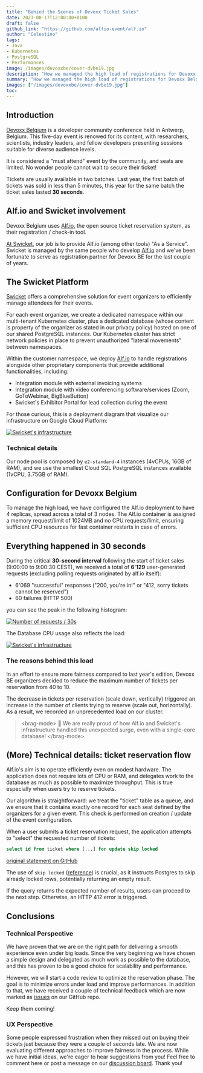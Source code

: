 ```yaml
---
title: "Behind the Scenes of Devoxx Ticket Sales"
date: 2023-08-17T12:00:00+0100
draft: false
github_link: "https://github.com/alfio-event/alf.io"
author: "Celestino"
tags:
- Java
- Kubernetes
- PostgreSQL
- Performances
image: /images/devoxxbe/cover-dvbe19.jpg
description: "How we managed the high load of registrations for Devoxx Belgium"
summary: "How we managed the high load of registrations for Devoxx Belgium."
images: ["/images/devoxxbe/cover-dvbe19.jpg"]
toc:
---
```


## Introduction

[Devoxx Belgium](https://devoxx.be) is a developer community conference held in Antwerp, Belgium. This five-day event is renowed for its content, with researchers, scientists, industry leaders, and fellow developers presenting sessions suitable for diverse audience levels.

It is considered a "must attend" event by the community, and seats are limited. No wonder people cannot wait to secure their ticket!

Tickets are usually available in two batches. Last year, the first batch of tickets was sold in less than 5 minutes, this year for the same batch the ticket sales lasted **30 seconds**.

## Alf.io and Swicket involvement

Devoxx Belgium uses [Alf.io](https://alf.io), the open source ticket reservation system, as their registration / check-in tool.

[At Swicket](https://swicket.io), our job is to provide Alf.io (among other tools) "As a Service".
Swicket is managed by the same people who develop [Alf.io](https://alf.io) and we've been fortunate to serve as registration partner for Devoxx BE for the last couple of years.


## The Swicket Platform

[Swicket](https://swicket.io) offers a comprehensive solution for event organizers to efficiently manage attendees for their events.

For each event organizer, we create a dedicated namespace within our multi-tenant Kubernetes cluster, plus a dedicated database (whose content is property of the organizer as stated in our privacy policy) hosted on one of our shared PostgreSQL instances.
Our Kubernetes cluster has strict network policies in place to prevent unauthorized "lateral movements" between namespaces.

Within the customer namespace, we deploy [Alf.io](https://alf.io) to handle registrations alongside other proprietary components that provide additional functionalities, including:

- Integration module with external invoicing systems
- Integration module with video conferencing software/services (Zoom, GoToWebinar, BigBlueButton)
- Swicket's Exhibitor Portal for lead collection during the event

For those curious, this is a deployment diagram that visualize our infrastructure on Google Cloud Platform:

<div class="mb-5">
    <a href="/images/devoxxbe/swicket-deployment.png" title="Open in a new Tab" target="_blank">
        <img alt="Swicket's infrastructure" src="/images/devoxxbe/swicket-deployment.png" class="img-fluid" >
    </a>
</div>

### Technical details

Our node pool is composed by `e2-standard-4` instances (4vCPUs, 16GB of RAM), and we use the smallest Cloud SQL PostgreSQL instances available (1vCPU, 3.75GB of RAM).

## Configuration for Devoxx Belgium

To manage the high load, we have configured the Alf.io deployment to have 4 replicas, spread across a total of 3 nodes.
The Alf.io container is assigned a memory request/limit of 1024MB and no CPU requests/limit, ensuring sufficient CPU resources for fast container restarts in case of errors.

## Everything happened in 30 seconds

During the critical **30-second interval** following the start of ticket sales (9:00:00 to 9:00:30 CEST), we received a total of **6'129** user-generated requests (excluding polling requests originated by alf.io itself):

- 6'069 "successful" responses ("200, you're in!" or "412, sorry tickets cannot be reserved")
- 60 failures (HTTP 500)

you can see the peak in the following histogram:

<div class="mb-5">
    <a href="/images/devoxxbe/load-histogram.png" title="Open in a new Tab" target="_blank">
        <img alt="Number of requests / 30s" src="/images/devoxxbe/load-histogram.jpg" class="img-fluid" >
    </a>
</div>

The Database CPU usage also reflects the load:

<div class="mb-5">
    <a href="/images/devoxxbe/db-load.png" title="Open in a new Tab" target="_blank">
        <img alt="Swicket's infrastructure" src="/images/devoxxbe/db-load.png" class="img-fluid" >
    </a>
</div>

### The reasons behind this load 

In an effort to ensure more fairness compared to last year's edition, Devoxx BE organizers decided to reduce the maximum number of tickets per reservation from 40 to 10.

The decrease in tickets per reservation (scale down, vertically) triggered an increase in the number of clients trying to reserve (scale out, horizontally). As a result, we recorded an unprecedented load on our cluster.

> &lt;brag-mode&gt; 🍻 We are really proud of how Alf.io and Swicket's infrastructure handled this unexpected surge, even with a single-core database! &lt;/brag-mode&gt;

## (More) Technical details: ticket reservation flow

Alf.io's aim is to operate efficiently even on modest hardware. The application does not require lots of CPU or RAM, and delegates work to the database as much as possible to maximize throughput. This is true especially when users try to reserve tickets.

Our algorithm is straightforward: we treat the "ticket" table as a queue, and we ensure that it contains exactly one record for each seat defined by the organizers for a given event.
This check is performed on creation / update of the event configuration.

When a user submits a ticket reservation request, the application attempts to "select" the requested number of tickets:

```sql
select id from ticket where [...] for update skip locked
```
[original statement on GitHub](https://github.com/alfio-event/alf.io/blob/master/src/main/java/alfio/repository/TicketRepository.java#L76)

The use of `skip locked` ([reference](https://www.postgresql.org/docs/11/sql-select.html#SQL-FOR-UPDATE-SHARE)) is crucial, as it instructs Postgres to skip already locked rows, potentially returning an empty result.

If the query returns the expected number of results, users can proceed to the next step. Otherwise, an HTTP 412 error is triggered.


## Conclusions


### Technical Perspective

We have proven that we are on the right path for delivering a smooth experience even under big loads.
Since the very beginning we have chosen a simple design and delegated as much work as possible to the database, and this has proven to be a good choice for scalability and performance.

However, we will start a code review to optimize the reservation phase. The goal is to minimize errors under load and improve performances.
In addition to that, we have received a couple of technical feedback which are now marked as [issues](https://github.com/alfio-event/alf.io/issues) on our GitHub repo.

Keep them coming!


### UX Perspective

Some people expressed frustration when they missed out on buying their tickets just because they were a couple of seconds late. We are now evaluating different approaches to improve fairness in the process.
While we have initial ideas, we're eager to hear suggestions from you! Feel free to comment here or post a message on our [discussion board](https://github.com/alfio-event/alf.io/discussions/categories/ideas). Thank you!